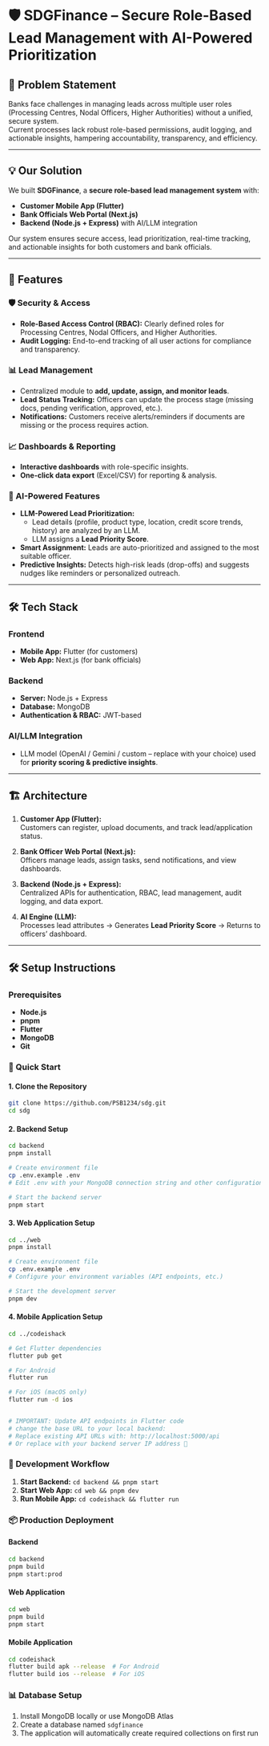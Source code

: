 # 🛡️ SDGFinance – Secure Role-Based Lead Management with AI-Powered Prioritization

## 🚀 Problem Statement
Banks face challenges in managing leads across multiple user roles (Processing Centres, Nodal Officers, Higher Authorities) without a unified, secure system.  
Current processes lack robust role-based permissions, audit logging, and actionable insights, hampering accountability, transparency, and efficiency.  

---

## 💡 Our Solution
We built **SDGFinance**, a **secure role-based lead management system** with:
- **Customer Mobile App (Flutter)**  
- **Bank Officials Web Portal (Next.js)**  
- **Backend (Node.js + Express)** with AI/LLM integration  

Our system ensures secure access, lead prioritization, real-time tracking, and actionable insights for both customers and bank officials.  

---

## 🔑 Features

### 🛡️ Security & Access
- **Role-Based Access Control (RBAC):** Clearly defined roles for Processing Centres, Nodal Officers, and Higher Authorities.  
- **Audit Logging:** End-to-end tracking of all user actions for compliance and transparency.  

### 📊 Lead Management
- Centralized module to **add, update, assign, and monitor leads**.  
- **Lead Status Tracking:** Officers can update the process stage (missing docs, pending verification, approved, etc.).  
- **Notifications:** Customers receive alerts/reminders if documents are missing or the process requires action.  

### 📈 Dashboards & Reporting
- **Interactive dashboards** with role-specific insights.  
- **One-click data export** (Excel/CSV) for reporting & analysis.  

### 🤖 AI-Powered Features
- **LLM-Powered Lead Prioritization:**  
  - Lead details (profile, product type, location, credit score trends, history) are analyzed by an LLM.  
  - LLM assigns a **Lead Priority Score**.  
- **Smart Assignment:** Leads are auto-prioritized and assigned to the most suitable officer.  
- **Predictive Insights:** Detects high-risk leads (drop-offs) and suggests nudges like reminders or personalized outreach.  

---

## 🛠️ Tech Stack

### Frontend
- **Mobile App:** Flutter (for customers)  
- **Web App:** Next.js (for bank officials)  

### Backend
- **Server:** Node.js + Express  
- **Database:** MongoDB
- **Authentication & RBAC:** JWT-based  

### AI/LLM Integration
- LLM model (OpenAI / Gemini / custom – replace with your choice) used for **priority scoring & predictive insights**.  

---

## 🏗️ Architecture

1. **Customer App (Flutter):**  
   Customers can register, upload documents, and track lead/application status.  

2. **Bank Officer Web Portal (Next.js):**  
   Officers manage leads, assign tasks, send notifications, and view dashboards.  

3. **Backend (Node.js + Express):**  
   Centralized APIs for authentication, RBAC, lead management, audit logging, and data export.  

4. **AI Engine (LLM):**  
   Processes lead attributes → Generates **Lead Priority Score** → Returns to officers’ dashboard.  

---

## 🛠️ Setup Instructions

### Prerequisites
- **Node.js** 
- **pnpm** 
- **Flutter** 
- **MongoDB** 
- **Git**

### 🚀 Quick Start

#### 1. Clone the Repository
```bash
git clone https://github.com/PSB1234/sdg.git
cd sdg
```

#### 2. Backend Setup
```bash
cd backend
pnpm install

# Create environment file
cp .env.example .env
# Edit .env with your MongoDB connection string and other configurations

# Start the backend server
pnpm start
```

#### 3. Web Application Setup
```bash
cd ../web
pnpm install

# Create environment file
cp .env.example .env
# Configure your environment variables (API endpoints, etc.)

# Start the development server
pnpm dev
```

#### 4. Mobile Application Setup
```bash
cd ../codeishack

# Get Flutter dependencies
flutter pub get

# For Android
flutter run

# For iOS (macOS only)
flutter run -d ios


# IMPORTANT: Update API endpoints in Flutter code
# change the base URL to your local backend:
# Replace existing API URLs with: http://localhost:5000/api
# Or replace with your backend server IP address 🙇

```

### 🔧 Development Workflow

1. **Start Backend:** `cd backend && pnpm start`
2. **Start Web App:** `cd web && pnpm dev`
3. **Run Mobile App:** `cd codeishack && flutter run`

### 📦 Production Deployment

#### Backend
```bash
cd backend
pnpm build
pnpm start:prod
```

#### Web Application
```bash
cd web
pnpm build
pnpm start
```

#### Mobile Application
```bash
cd codeishack
flutter build apk --release  # For Android
flutter build ios --release  # For iOS
```
### 📊 Database Setup
1. Install MongoDB locally or use MongoDB Atlas
2. Create a database named `sdgfinance`
3. The application will automatically create required collections on first run
